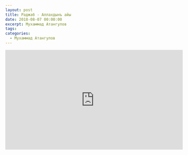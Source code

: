 ```yaml
---
layout: post
title: Раджаб - Аллахдынъ айы
date: 2018-08-07 00:00:00
excerpt: Мухаммад Атангулов
tags:
categories:
  - Мухаммад Атангулов
---
```


<iframe width="560" height="315" src="https://www.youtube.com/embed/cDCxtxgOIRA" frameborder="0" allow="autoplay; encrypted-media" allowfullscreen=""> </iframe>